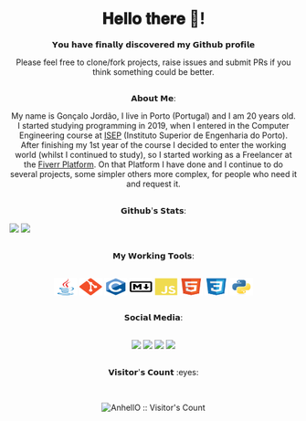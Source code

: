 <div align="center">
<h1> 𝐇𝐞𝐥𝐥𝐨 𝐭𝐡𝐞𝐫𝐞 👋! </h1>
</div>

<div align="center">
<p> 𝗬𝗼𝘂 𝗵𝗮𝘃𝗲 𝗳𝗶𝗻𝗮𝗹𝗹𝘆 𝗱𝗶𝘀𝗰𝗼𝘃𝗲𝗿𝗲𝗱 𝗺𝘆 𝗚𝗶𝘁𝗵𝘂𝗯 𝗽𝗿𝗼𝗳𝗶𝗹𝗲 <p>
</div>

<div align="center">
Please feel free to clone/fork projects, raise issues and submit PRs if you think something could be better.
</div>

##
 
<div align="center">
<p> 𝗔𝗯𝗼𝘂𝘁 𝗠𝗲: <p>
<p> My name is Gonçalo Jordão, I live in Porto (Portugal) and I am 20 years old. I started studying programming in 2019, when I entered in the Computer Engineering course at <a href="https://www.isep.ipp.pt/" aria-label="ISEP" target="_blank">ISEP</a> (Instituto Superior de Engenharia do Porto). After finishing my 1st year of the course I decided to enter the working world (whilst I continued to study), so I started working as a Freelancer at the <a href="https://fiverr.com/gjordao" aria-label="Fiverr Platform" target="_blank">Fiverr Platform</a>. On that Platform I have done and I continue to do several projects, some simpler others more complex, for people who need it and request it.</p>
</div>

##
 
<div align="center">
<p> 𝗚𝗶𝘁𝗵𝘂𝗯'𝘀 𝗦𝘁𝗮𝘁𝘀: <p>
</div>
 
<img height="180em" src="https://github-readme-stats.vercel.app/api?username=GJordao12&show_icons=true&theme=dark&include_all_commits=true&count_private=true"/>
<img height="180em" src="https://github-readme-stats.vercel.app/api/top-langs/?username=GJordao12&layout=compact&langs_count=7&theme=dark"/>
</div>

##

<div align="center">
<p> 𝗠𝘆 𝗪𝗼𝗿𝗸𝗶𝗻𝗴 𝗧𝗼𝗼𝗹𝘀: </p>
</div>

<div style="display: inline_block" align="center"><br>
  <img align="center" alt="Jordao-Java" height="30" width="40" src="https://raw.githubusercontent.com/devicons/devicon/master/icons/java/java-original.svg">
  <img align="center" alt="Jordao-Git" height="30" width="40" src="https://raw.githubusercontent.com/devicons/devicon/master/icons/git/git-original.svg">
  <img align="center" alt="Jordao-C" height="30" width="40" src="https://raw.githubusercontent.com/devicons/devicon/master/icons/c/c-original.svg">
  <img align="center" alt="Jordao-Markdown" height="30" width="40" src="https://raw.githubusercontent.com/devicons/devicon/master/icons/markdown/markdown-original.svg">
  <img align="center" alt="Jordao-Js" height="30" width="40" src="https://raw.githubusercontent.com/devicons/devicon/master/icons/javascript/javascript-plain.svg">
  <img align="center" alt="Jordao-HTML" height="30" width="40" src="https://raw.githubusercontent.com/devicons/devicon/master/icons/html5/html5-original.svg">
  <img align="center" alt="Jordao-CSS" height="30" width="40" src="https://raw.githubusercontent.com/devicons/devicon/master/icons/css3/css3-original.svg">
  <img align="center" alt="Jordao-Python" height="30" width="40" src="https://raw.githubusercontent.com/devicons/devicon/master/icons/python/python-original.svg">
</div>

## 

<div align="center">
<p> 𝗦𝗼𝗰𝗶𝗮𝗹 𝗠𝗲𝗱𝗶𝗮: </p>
</div>

<div style="display: inline_block" align="center"><br> 
  <a href="https://instagram.com/jordao12" target="_blank"><img src="https://img.shields.io/badge/-Instagram-%23E4405F?style=for-the-badge&logo=instagram&logoColor=white" target="_blank"></a>
  <a href = "mailto:mailto:grtjordao782001@gmail.com"><img src="https://img.shields.io/badge/-Gmail-%23333?style=for-the-badge&logo=gmail&logoColor=white" target="_blank"></a>
  <a href="https://www.linkedin.com/in/gon%C3%A7alo-jord%C3%A3o-7a1535121" target="_blank"><img src="https://img.shields.io/badge/-LinkedIn-%230077B5?style=for-the-badge&logo=linkedin&logoColor=white" target="_blank"></a> 
  <a href="https://www.fiverr.com/gjordao" target="_blank"><img src="https://img.shields.io/badge/-Fiverr-%1DBF73?style=for-the-badge&logo=fiverr&logoColor=white" target="_blank"></a> 
</div>

##

<div align="center">
<p> 𝗩𝗶𝘀𝗶𝘁𝗼𝗿'𝘀 𝗖𝗼𝘂𝗻𝘁 :eyes:</p>
</div>

<div align="center"><br> 
<p align="center"><img src="https://profile-counter.glitch.me/{GJordao12}/count.svg" alt="AnhellO :: Visitor's Count" /></p>
</div>
